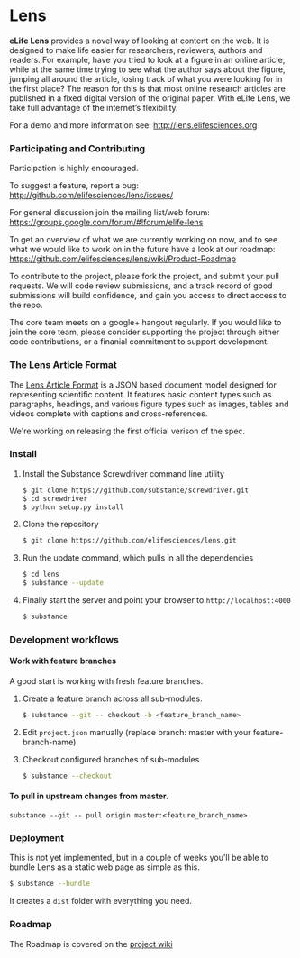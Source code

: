 # Lens

**eLife Lens** provides a novel way of looking at content on the web. It is designed to make life easier for researchers, reviewers, authors and readers. For example, have you tried to look at a figure in an online article, while at the same time trying to see what the author says about the figure, jumping all around the article, losing track of what you were looking for in the first place? The reason for this is that most online research articles are published in a fixed digital version of the original paper. With eLife Lens, we take full advantage of the internet’s flexibility.

For a demo and more information see: http://lens.elifesciences.org



### Participating and Contributing 

Participation is highly encouraged. 

To suggest a feature, report a bug: http://github.com/elifesciences/lens/issues/

For general discussion join the mailing list/web forum: https://groups.google.com/forum/#!forum/elife-lens

To get an overview of what we are currently working on now, and to see what we would like to work on in the future have a look at our roadmap: https://github.com/elifesciences/lens/wiki/Product-Roadmap

To contribute to the project, please fork the project, and submit your pull requests. We will code review submissions, and a track record of good submissions will build confidence, and gain you access to direct access to the repo.

The core team meets on a google+ hangout regularly. If you would like to join the core team, please consider supporting the project through either 
code contributions, or a finanial commitment to support development. 

### The Lens Article Format

The [Lens Article Format](http://github.com/elifesciences/lens-article) is a JSON based document model designed for representing scientific content. It features basic content types such as paragraphs, headings, and various figure types such as images, tables and videos complete with captions and cross-references.

We're working on releasing the first official verison of the spec.

### Install



1. Install the Substance Screwdriver command line utility

   ```bash
   $ git clone https://github.com/substance/screwdriver.git
   $ cd screwdriver
   $ python setup.py install
   ```


2. Clone the repository

   ```bash
   $ git clone https://github.com/elifesciences/lens.git
   ```
  
3. Run the update command, which pulls in all the dependencies

   ```bash
   $ cd lens
   $ substance --update
   ```
  
4. Finally start the server and point your browser to `http://localhost:4000`

   ```bash
   $ substance
   ```


### Development workflows


#### Work with feature branches

A good start is working with fresh feature branches.

1. Create a feature branch across all sub-modules.

   ```bash
   $ substance --git -- checkout -b <feature_branch_name>
   ```

2. Edit `project.json` manually (replace branch: master with your feature-branch-name)

3. Checkout configured branches of sub-modules
 
   ```bash
   $ substance --checkout
   ```

#### To pull in upstream changes from master.

```
substance --git -- pull origin master:<feature_branch_name>
```


### Deployment

This is not yet implemented, but in a couple of weeks you'll be able to bundle Lens as a static web page as simple as this.

```bash
$ substance --bundle
```

It creates a `dist` folder with everything you need.


### Roadmap

The Roadmap is covered on the [project wiki](https://github.com/elifesciences/lens/wiki/Product-Roadmap)


